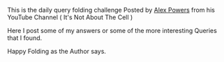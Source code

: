 This is the daily query folding challenge Posted by [Alex Powers](https://www.youtube.com/watch?v=9sV3hIn8VTY&list=PLKW7XPyNDgRCorKNS1bfZoAO3YSIAVz3N&ab_channel=It%27sNotAboutTheCell) from his YouTube Channel (
It's Not About The Cell )

Here I post some of my answers or some of the more interesting Queries that I found.

 Happy Folding as the Author says.
